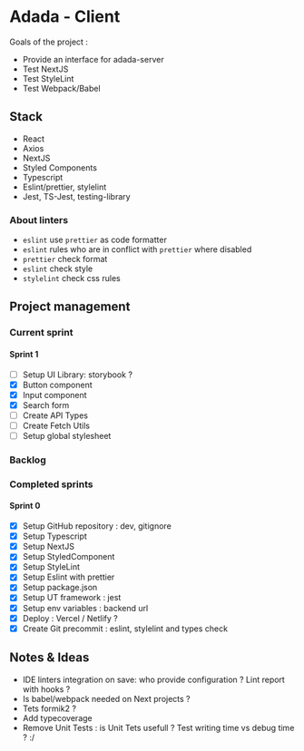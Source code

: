 # Adada - Client

Goals of the project :

- Provide an interface for adada-server
- Test NextJS
- Test StyleLint
- Test Webpack/Babel

## Stack

- React
- Axios
- NextJS
- Styled Components
- Typescript
- Eslint/prettier, stylelint
- Jest, TS-Jest, testing-library

### About linters

- `eslint` use `prettier` as code formatter
- `eslint` rules who are in conflict with `prettier` where disabled
- `prettier` check format
- `eslint` check style
- `stylelint` check css rules

## Project management

### Current sprint

#### Sprint 1
- [ ] Setup UI Library: storybook ?
- [x] Button component
- [x] Input component
- [x] Search form
- [ ] Create API Types  
- [ ] Create Fetch Utils
- [ ] Setup global stylesheet

### Backlog

### Completed sprints

#### Sprint 0

- [x] Setup GitHub repository : dev, gitignore
- [x] Setup Typescript
- [x] Setup NextJS
- [x] Setup StyledComponent
- [x] Setup StyleLint
- [x] Setup Eslint with prettier
- [x] Setup package.json
- [x] Setup UT framework : jest
- [x] Setup env variables : backend url
- [x] Deploy : Vercel / Netlify ?
- [x] Create Git precommit : eslint, stylelint and types check

## Notes & Ideas
- IDE linters integration on save: who provide configuration ? Lint report with hooks ?
- Is babel/webpack needed on Next projects ?
- Tets formik2 ? 
- Add typecoverage
- Remove Unit Tests : is Unit Tets usefull ? Test writing time vs debug time ? :/ 